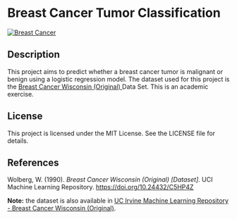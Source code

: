 # Breast Cancer Tumor Classification

[![Breast Cancer](https://images.pexels.com/photos/5701007/pexels-photo-5701007.jpeg?auto=compress&cs=tinysrgb&w=1260&h=750&dpr=2 "Breast Cancer")](https://images.pexels.com/photos/5701007/pexels-photo-5701007.jpeg?auto=compress&cs=tinysrgb&w=1260&h=750&dpr=2 "Breast Cancer")

## Description

This project aims to predict whether a breast cancer tumor is malignant or benign using a logistic regression model. The dataset used for this project is the [Breast Cancer Wisconsin (Original) ](https://archive.ics.uci.edu/dataset/15/breast+cancer+wisconsin+original "Breast Cancer Wisconsin (Original) ") Data Set. This is an academic exercise.

## License

This project is licensed under the MIT License. See the LICENSE file for details.

## References

Wolberg, W. (1990). *Breast Cancer Wisconsin (Original) [Dataset]*. UCI Machine Learning Repository. https://doi.org/10.24432/C5HP4Z

**Note:** the dataset is also available in [UC Irvine Machine Learning Repository - Breast Cancer Wisconsin (Original)](https://archive.ics.uci.edu/dataset/15/breast+cancer+wisconsin+original "UC Irvine Machine Learning Repository - Breast Cancer Wisconsin (Original)").
